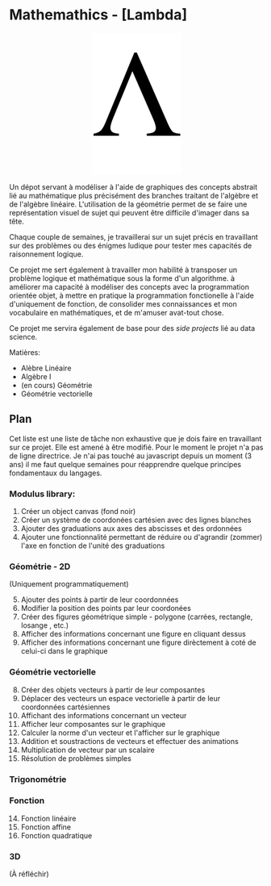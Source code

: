 # Mathemathics - [Lambda]

<p align="center">
	<img src="res/transparent.png"/>
</p>


Un dépot servant à modéliser à l'aide de graphiques des concepts abstrait lié au mathématique plus précisément
des branches traitant de l'algèbre et de l'algèbre linéaire. L'utilisation de la géométrie permet de se faire
une représentation visuel de sujet qui peuvent être difficile d'imager dans sa tête.

Chaque couple de semaines, je travaillerai sur un sujet précis en travaillant sur des problèmes ou des énigmes ludique pour tester mes capacités de raisonnement logique.

Ce projet me sert également à travailler mon habilité à transposer un problème logique et mathématique sous la forme d'un algorithme. à améliorer ma capacité à modéliser des concepts avec la programmation orientée objet, à mettre en pratique la programmation fonctionelle à l'aide d'uniquement de fonction, de consolider mes connaissances et mon vocabulaire en mathématiques, et de m'amuser avat-tout chose.

Ce projet me servira également de base pour des _side projects_ lié au data science.

Matières:
- Alèbre Linéaire
- Algèbre I
- (en cours) Géométrie
- Géométrie vectorielle

## Plan
Cet liste est une liste de tâche non exhaustive que je dois faire en travaillant sur ce projet. Elle est amené à être modifié.
Pour le moment le projet n'a pas de ligne directrice. Je n'ai pas touché au javascript depuis un moment (3 ans) il me faut quelque semaines pour réapprendre quelque principes fondamentaux du langages.

### Modulus library:

1. Créer un object canvas (fond noir)
2. Créer un système de coordonées cartésien avec des lignes blanches
3. Ajouter des graduations aux axes des abscisses et des ordonnées
4. Ajouter une fonctionnalité permettant de réduire ou d'agrandir (zommer) l'axe en fonction de l'unité des graduations

### Géométrie - 2D
(Uniquement programmatiquement)

5. Ajouter des points à partir de leur coordonnées
6. Modifier la position des points par leur coordonées
7. Créer des figures géométrique simple - polygone (carrées, rectangle, losange , etc.)
7. Afficher des informations concernant une figure en cliquant dessus
7. Afficher des informations concernant une figure dirèctement à coté de celui-ci dans le graphique

### Géométrie vectorielle
8. Créer des objets vecteurs à partir de leur composantes
9. Déplacer des vecteurs un espace vectorielle à partir de leur coordonnées cartésiennes
10. Affichant des informations concernant un vecteur
10. Afficher leur composantes sur le graphique
10. Calculer la norme d'un vecteur et l'afficher sur le graphique
11. Addition et soustractions de vecteurs et effectuer des animations
12. Multiplication de vecteur par un scalaire
13. Résolution de problèmes simples

### Trigonométrie


### Fonction
14. Fonction linéaire
15. Fonction affine
16. Fonction quadratique



### 3D
(À réfléchir)
